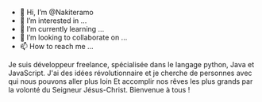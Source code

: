 - 👋 Hi, I’m @Nakiteramo
- 👀 I’m interested in ...
- 🌱 I’m currently learning ...
- 💞️ I’m looking to collaborate on ...
- 📫 How to reach me ...


Je suis développeur freelance, spécialisée dans le langage python, Java et JavaScript.
J'ai des idées révolutionnaire et je cherche de personnes avec qui nous pouvons aller plus loin 
Et accomplir nos rêves les plus grands par la volonté du Seigneur Jésus-Christ.
Bienvenue à tous !

<!---
Nakiteramo/Nakiteramo is a ✨ special ✨ repository because its `README.md` (this file) appears on your GitHub profile.
You can click the Preview link to take a look at your changes.
--->
